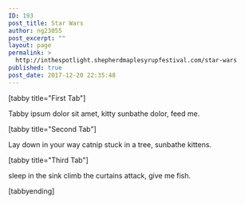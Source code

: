 ```yaml
---
ID: 193
post_title: Star Wars
author: ng23055
post_excerpt: ""
layout: page
permalink: >
  http://inthespotlight.shepherdmaplesyrupfestival.com/star-wars
published: true
post_date: 2017-12-20 22:35:48
---
```

[tabby title="First Tab"]

Tabby ipsum dolor sit amet, kitty sunbathe dolor, feed me.

[tabby title="Second Tab"]

Lay down in your way catnip stuck in a tree, sunbathe kittens.

[tabby title="Third Tab"]

sleep in the sink climb the curtains attack, give me fish.

[tabbyending]